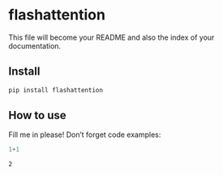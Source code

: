 flashattention
================

<!-- WARNING: THIS FILE WAS AUTOGENERATED! DO NOT EDIT! -->

This file will become your README and also the index of your
documentation.

## Install

``` sh
pip install flashattention
```

## How to use

Fill me in please! Don’t forget code examples:

``` python
1+1
```

    2
